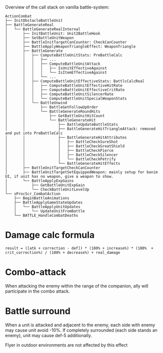 Overview of the call stack on vanilla battle-system:
```
ActionCombat
├── InitObstacleBattleUnit
├── BattleGenerateReal
│   └── BattleGenerateRealInternal
│       ├── InitBattleUnit: Unit2BattleHook
│       ├── SetBattleUnitWeapon
│       ├── BattleInitTargetCanCounter: CheckCanCounter
│       ├── BattleApplyWeaponTriangleEffect: WeaponTriangle
│       ├── BattleGenerate
│       │   ├── ComputeBattleUnitStats: PreBattleCalc
│       │   │   ├── ...
│       │   │   ├── ComputeBattleUnitAttack
│       │   │   │   ├── IsUnitEffectiveAgainst
│       │   │   │   └── IsItemEffectiveAgainst
│       │   │   └── ...
│       │   ├── ComputeBattleUnitEffectiveStats: BattlcCalcReal
│       │   │   ├── ComputeBattleUnitEffectiveHitRate
│       │   │   ├── ComputeBattleUnitEffectiveCritRate
│       │   │   ├── ComputeBattleUnitSilencerRate
│       │   │   └── ComputeBattleUnitSpecialWeaponStats
│       │   └── BattleUnwind
│       │       ├── BattleGetFollowUpOrder
│       │       └── BattleGenerateRoundHits
│       │           ├── GetBattleUnitHitCount
│       │           └── BattleGenerateHit
│       │               ├── BattleUpdateBattleStats
│       │               ├── BattleGenerateHitTriangleAttack: removed and put into PreBattleCalc
│       │               ├── BattleGenerateHitAttributes
│       │               │   ├── BattleCheckSureShot
│       │               │   ├── BattleCheckGreatShield
│       │               │   ├── BattleCheckPierce
│       │               │   ├── BattleCheckSilencer
│       │               │   └── BattleCheckPetrify
│       │               └── BattleGenerateHitEffects
│       ├── BattleUnitTargetCheckCanCounter
│       ├── BattleUnitTargetSetEquippedWeapon: mainly setup for banim UI, if unit has no weapon, give a weapon to show.
│       └── BattleApplyExpGains
│           ├── GetBattleUnitExpGain
│           └── CheckBattleUnitLevelUp
└── sProcScr_CombatAction
    ├── BeginBattleAnimations
    ├── BattleApplyGameStateUpdates
    │   └── BattleApplyUnitUpdates
    │       └── UpdateUnitFromBattle
    └── BATTLE_HandleCombatDeaths
```

# Damage calc formula

```
result = ([atk + correction - def]) * (100% + increase%) * (100%  + crit_correction%) / (100% + decrease%) + real_damage
```

# Combo-attack

When attacking the enemy within the range of the companion, ally will participate in the combo attack.

# Battle surround

When a unit is attacked and adjacent to the enemy, each side with enemy may cause unit avoid -10%. If completely surrounded (each side stands an enemy), unit may cause def-5 additionally.

Flyer in outdoor environments are not affected by this effect

